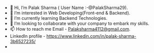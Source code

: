 - 👋 Hi, I’m Palak Sharma ( User Name :-@PalakSharma29).
- 👀 I’m interested in Web Developing(Front-end & Backend).
- 🌱 I’m currently learning Backend Technologies.
- 💞️ I’m looking to collaborate with your company to embark my skills.
- 📫 How to reach me Email - Palaksharma4112@gmail.com.
- LinkedIn profile - https://www.linkedin.com/in/palak-sharma-3b6527235/
- 

<!---
PalakSharma29/PalakSharma29 is a ✨ special ✨ repository because its `README.md` (this file) appears on your GitHub profile.
You can click the Preview link to take a look at your changes.
--->
